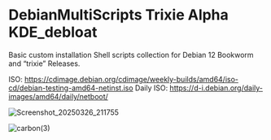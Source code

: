 # DebianMultiScripts Trixie Alpha KDE_debloat

Basic custom installation Shell scripts collection for Debian 12 Bookworm and “trixie” Releases.

ISO: https://cdimage.debian.org/cdimage/weekly-builds/amd64/iso-cd/debian-testing-amd64-netinst.iso
Daily ISO: https://d-i.debian.org/daily-images/amd64/daily/netboot/

![Screenshot_20250326_211755](https://github.com/user-attachments/assets/1fd8db37-0854-46cd-8222-2959b45fbf86)

![carbon(3)](https://github.com/user-attachments/assets/b4f5ba36-114a-4e4b-835b-b52346a5ed9a)
